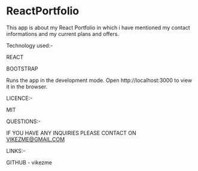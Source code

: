 # ReactPortfolio

This app is about my React Portfolio in which i have mentioned my contact informations and my current plans and offers.

Technology used:-

 REACT

 BOOTSTRAP


 Runs the app in the development mode.
Open http://localhost:3000 to view it in the browser.


LICENCE:-

MIT

QUESTIONS:-

IF YOU HAVE ANY INQUIRIES PLEASE CONTACT ON VIKEZME@GMAIL.COM

LINKS:-

GITHUB - vikezme
